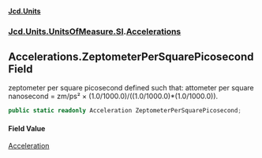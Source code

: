 #### [Jcd.Units](index.md 'index')
### [Jcd.Units.UnitsOfMeasure.SI](Jcd.Units.UnitsOfMeasure.SI.md 'Jcd.Units.UnitsOfMeasure.SI').[Accelerations](Accelerations.md 'Jcd.Units.UnitsOfMeasure.SI.Accelerations')

## Accelerations.ZeptometerPerSquarePicosecond Field

zeptometer per square picosecond defined such that: attometer per square nanosecond = zm/ps² × (1.0/1000.0)/((1.0/1000.0)*(1.0/1000.0)).

```csharp
public static readonly Acceleration ZeptometerPerSquarePicosecond;
```

#### Field Value
[Acceleration](Acceleration.md 'Jcd.Units.UnitTypes.Acceleration')